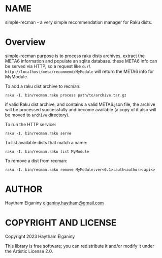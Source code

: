 NAME
====

simple-recman - a very simple recommendation manager for Raku dists.


Overview
========
simple-recman purpose is to process raku dists archives, extract the META6 information and populate an sqlite database. these META6 info can be served via HTTP, so a request like `curl http://localhost/meta/recommend/MyModule` will return the META6 info for MyModule.

To add a raku dist archive to recman:

`raku -I. bin/recman.raku process path/to/archive.tar.gz`

if valid Raku dist archive, and contains a valid META6.json file, the archive will be processed successfully and become available (a copy of it also will be moved to `archive` directory).

To run the HTTP service:

`raku -I. bin/recman.raku serve`

To list available dists that match a name:

`raku -I. bin/recman.raku list MyModule`

To remove a dist from recman:

`raku -I. bin/recman.raku remove MyModule:ver<0.1>:auth<author>:api<>`

AUTHOR
======

Haytham Elganiny <elganiny.haytham@gmail.com>

COPYRIGHT AND LICENSE
=====================

Copyright 2023 Haytham Elganiny

This library is free software; you can redistribute it and/or modify it under the Artistic License 2.0.

